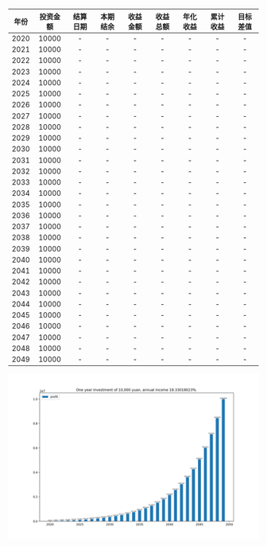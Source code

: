 |年份|投资金额|结算日期|本期结余|收益金额|收益总额|年化收益|累计收益|目标差值|
|:-:|:-:|:-:|:-:|:-:|:-:|:-:|:-:|:-:|
|2020|10000|-|-|-|-|-|-|-|
|2021|10000|-|-|-|-|-|-|-|
|2022|10000|-|-|-|-|-|-|-|
|2023|10000|-|-|-|-|-|-|-|
|2024|10000|-|-|-|-|-|-|-|
|2025|10000|-|-|-|-|-|-|-|
|2026|10000|-|-|-|-|-|-|-|
|2027|10000|-|-|-|-|-|-|-|
|2028|10000|-|-|-|-|-|-|-|
|2029|10000|-|-|-|-|-|-|-|
|2030|10000|-|-|-|-|-|-|-|
|2031|10000|-|-|-|-|-|-|-|
|2032|10000|-|-|-|-|-|-|-|
|2033|10000|-|-|-|-|-|-|-|
|2034|10000|-|-|-|-|-|-|-|
|2035|10000|-|-|-|-|-|-|-|
|2036|10000|-|-|-|-|-|-|-|
|2037|10000|-|-|-|-|-|-|-|
|2038|10000|-|-|-|-|-|-|-|
|2039|10000|-|-|-|-|-|-|-|
|2040|10000|-|-|-|-|-|-|-|
|2041|10000|-|-|-|-|-|-|-|
|2042|10000|-|-|-|-|-|-|-|
|2043|10000|-|-|-|-|-|-|-|
|2044|10000|-|-|-|-|-|-|-|
|2045|10000|-|-|-|-|-|-|-|
|2046|10000|-|-|-|-|-|-|-|
|2047|10000|-|-|-|-|-|-|-|
|2048|10000|-|-|-|-|-|-|-|
|2049|10000|-|-|-|-|-|-|-|


<img src="../moneyFile/Figure_1.png" style="zoom:50%">
